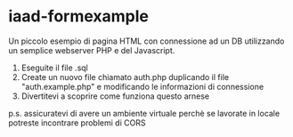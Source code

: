 # iaad-formexample
Un piccolo esempio di pagina HTML con connessione ad un DB utilizzando un semplice webserver PHP e del Javascript.

1. Eseguite il file .sql
2. Create un nuovo file chiamato auth.php duplicando il file "auth.example.php" e modificando le informazioni di connessione
3. Divertitevi a scoprire come funziona questo arnese

p.s. assicuratevi di avere un ambiente virtuale perchè se lavorate in locale potreste incontrare problemi di CORS
